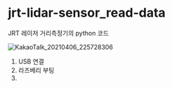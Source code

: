 # jrt-lidar-sensor_read-data
JRT 레이저 거리측정기의 python 코드 

![KakaoTalk_20210406_225728306](https://user-images.githubusercontent.com/20491139/113722580-870b8880-972b-11eb-8eb6-e10c1ad97efb.jpg)

1. USB 연결
2. 라즈베리 부팅
3. 
